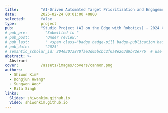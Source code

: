 ```yaml
---
title:          "AI-Driven Automated Target Prioritization and Engagement"
date:           2025-02-24 00:01:00 +0800
selected:       false
type:           project
pub:            "Studio Project (AI on the Edge with Robotics) - 2024 CMU Intensive AI Education Program"
# pub_pre:        "Submitted to "
# pub_post:       'Under review.'
# pub_last:       ' <span class="badge badge-pill badge-publication badge-success">Spotlight</span>'
# pub_date:       "2025"
# semantic_scholar_id: 204e3073870fae3d05bcbc2f6a8e263d9b72e776  # use this to retrieve citation count
abstract: >-
  Abstract
cover:          /assets/images/covers/cannon.png
authors:
  - Shiwon Kim*
  - Dongjun Hwang*
  - Sungwon Woo*
  - Rita Singh
links:
  Slides: shiwonkim.github.io
  Video: shiwonkim.github.io
---
```

